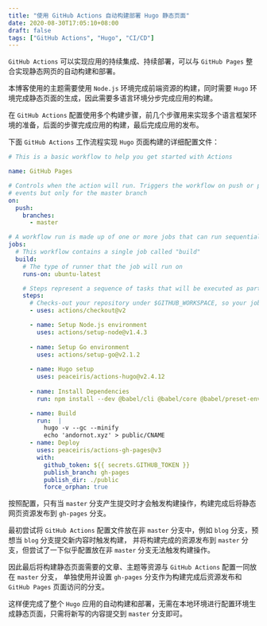 ```yaml
---
title: "使用 GitHub Actions 自动构建部署 Hugo 静态页面"
date: 2020-08-30T17:05:10+08:00
draft: false
tags: ["GitHub Actions", "Hugo", "CI/CD"]
---
```


`GitHub Actions` 可以实现应用的持续集成、持续部署，可以与 `GitHub Pages` 整合实现静态网页的自动构建和部署。

本博客使用的主题需要使用 `Node.js` 环境完成前端资源的构建，同时需要 `Hugo` 环境完成静态页面的生成，因此需要多语言环境分步完成应用的构建。

在 `GitHub Actions` 配置使用多个构建步骤，前几个步骤用来实现多个语言框架环境的准备，后面的步骤完成应用的构建，最后完成应用的发布。

<!--more-->

下面 `GitHub Actions` 工作流程实现 `Hugo` 页面构建的详细配置文件：

```yml
# This is a basic workflow to help you get started with Actions

name: GitHub Pages

# Controls when the action will run. Triggers the workflow on push or pull request
# events but only for the master branch
on:
  push:
    branches: 
      - master

# A workflow run is made up of one or more jobs that can run sequentially or in parallel
jobs:
  # This workflow contains a single job called "build"
  build:
    # The type of runner that the job will run on
    runs-on: ubuntu-latest

    # Steps represent a sequence of tasks that will be executed as part of the job
    steps:
      # Checks-out your repository under $GITHUB_WORKSPACE, so your job can access it
      - uses: actions/checkout@v2

      - name: Setup Node.js environment
        uses: actions/setup-node@v1.4.3
      
      - name: Setup Go environment
        uses: actions/setup-go@v2.1.2
      
      - name: Hugo setup
        uses: peaceiris/actions-hugo@v2.4.12
    
      - name: Install Dependencies
        run: npm install --dev @babel/cli @babel/core @babel/preset-env browserslist clipboard cssnano postcss-cli postcss-import postcss-mixins postcss-nested postcss-preset-env postcss-url

      - name: Build
        run:  |
          hugo -v --gc --minify
          echo 'andornot.xyz' > public/CNAME
      - name: Deploy
        uses: peaceiris/actions-gh-pages@v3
        with:
          github_token: ${{ secrets.GITHUB_TOKEN }}
          publish_branch: gh-pages
          publish_dir: ./public
          force_orphan: true
```

按照配置，只有当 `master` 分支产生提交时才会触发构建操作，构建完成后将静态网页资源发布到 `gh-pages` 分支。

最初尝试将 `GitHub Actions` 配置文件放在非 `master` 分支中，例如 `blog` 分支，预想当 `blog` 分支提交新内容时触发构建，
并将构建完成的资源发布到 `master` 分支，但尝试了一下似乎配置放在非 `master` 分支无法触发构建操作。

因此最后将构建静态页面需要的文章、主题等资源与 `GitHub Actions` 配置一同放在 `master` 分支，
单独使用并设置 `gh-pages` 分支作为构建完成后资源发布和 `GitHub Pages` 页面访问的分支。

这样便完成了整个 `Hugo` 应用的自动构建和部署，无需在本地环境进行配置环境生成静态页面，只需将新写的内容提交到 `master` 分支即可。
